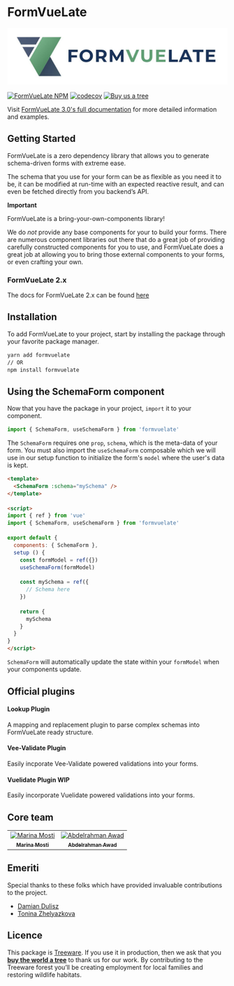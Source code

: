 # FormVueLate

![FormVueLate Logo](https://raw.githubusercontent.com/formvuelate/formvuelate/main/docs/3.x/src/.vuepress/public/formvuelate-logo.jpg)

[![FormVueLate NPM](https://img.shields.io/npm/v/formvuelate?color=42b883)](https://www.npmjs.com/package/formvuelate)
[![codecov](https://codecov.io/gh/formvuelate/formvuelate/branch/main/graph/badge.svg?token=iWOPoK4CRg)](https://codecov.io/gh/formvuelate/formvuelate)
[![Buy us a tree](https://img.shields.io/badge/Treeware-%F0%9F%8C%B3-lightgreen)](https://plant.treeware.earth/formvuelate/formvuelate)

Visit [FormVueLate 3.0's full documentation](https://formvuelate.js.org/#getting-started) for more detailed information and examples.

## Getting Started

FormVueLate is a zero dependency library that allows you to generate schema-driven forms with extreme ease.

The schema that you use for your form can be as flexible as you need it to be, it can be modified at run-time with an expected reactive result, and can even be fetched directly from you backend’s API.

**Important**

FormVueLate is a bring-your-own-components library!

We do _not_ provide any base components for your to build your forms. There are numerous component libraries out there that do a great job of providing carefully constructed components for you to use, and FormVueLate does a great job at allowing you to bring those external components to your forms, or even crafting your own.

### FormVueLate 2.x

The docs for FormVueLate 2.x can be found [here](https://formvuelate-2x.netlify.app/)

## Installation

To add FormVueLate to your project, start by installing the package through your favorite package manager.

```bash
yarn add formvuelate
// OR
npm install formvuelate
```

## Using the SchemaForm component

Now that you have the package in your project, `import` it to your component.

```javascript
import { SchemaForm, useSchemaForm } from 'formvuelate'
```

The `SchemaForm` requires one `prop`, `schema`, which is the meta-data of your form. You must also import the `useSchemaForm` composable which we will use in our setup function to initialize the form's `model` where the user's data is kept.

```html
<template>
  <SchemaForm :schema="mySchema" />
</template>

<script>
import { ref } from 'vue'
import { SchemaForm, useSchemaForm } from 'formvuelate'

export default {
  components: { SchemaForm },
  setup () {
    const formModel = ref({})
    useSchemaForm(formModel)

    const mySchema = ref({
      // Schema here
    })

    return {
      mySchema
    }
  }
}
</script>
```

`SchemaForm` will automatically update the state within your `formModel` when your components update.

## Official plugins
#### Lookup Plugin
A mapping and replacement plugin to parse complex schemas into FormVueLate ready structure.

#### Vee-Validate Plugin
Easily incporate Vee-Validate powered validations into your forms.
#### Vuelidate Plugin WIP
Easily incorporate Vuelidate powered validations into your forms.

## Core team

<table>
  <tr>
    <td align="center">
      <a href="https://github.com/marina-mosti">
        <img src="https://avatars2.githubusercontent.com/u/14843771?s=460&u=1d11d62c22d38c01d73e6c92587bd567f4e51d27&v=4" width="120px;" alt="Marina Mosti"/>
        <br />
        <sub><b>Marina Mosti</b></sub>
      </a>
    </td>
    <td align="center">
      <a href="https://github.com/logaretm">
        <img src="https://avatars.githubusercontent.com/u/6261322?v=4" width="120px;" alt="Abdelrahman Awad"/>
        <br />
        <sub><b>Abdelrahman Awad</b></sub>
      </a>
    </td>
  </tr>
</table>

## Emeriti

Special thanks to these folks which have provided invaluable contributions to the project.
<ul>
  <li><a href="https://github.com/shentao">Damian Dulisz</a></li>
  <li><a href="https://github.com/tzhelyazkova">Tonina Zhelyazkova</a></li>
</ul>

## Licence

This package is [Treeware](https://treeware.earth). If you use it in production, then we ask that you [**buy the world a tree**](https://plant.treeware.earth/formvuelate/formvuelate) to thank us for our work. By contributing to the Treeware forest you’ll be creating employment for local families and restoring wildlife habitats.

